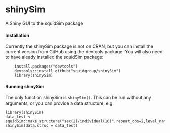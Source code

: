 # shinySim
A Shiny GUI to the squidSim package

#### Installation

Currently the shinySim package is not on CRAN, but you can install the current version from GitHub using the devtools package. You will also need to have aleady installed the squidSim package:

```{r}
    install.packages("devtools")
    devtools::install_github("squidgroup/shinySim")
    library(shinySim)
```

#### Running shinySim

The only function shinySim is `shinySim()`. This can be run without any arguments, or you can provide a data structure, e.g.
```{r}
library(shinySim)
data_test <- squidSim::make_structure("sex(2)/individual(10)",repeat_obs=2,level_names=list(sex=c("F","M")))
shinySim(data.struc = data_test)
```

